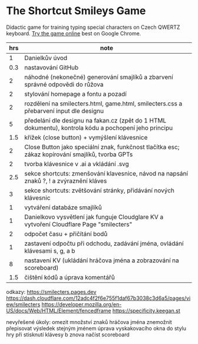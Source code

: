 # The Shortcut Smileys Game

Didactic game for training typing special characters on Czech QWERTZ keyboard. [Try the game online](https://smilecters.pages.dev/#top) best on Google Chrome.

| hrs | note
| --- | ---
| 1   |  Danielkův úvod
| 0.3 |  nastavování GitHub
| 2   |  náhodné (nekonečné) generování smajlíků a zbarvení správné odpovědi do růžova
| 2   |  stylování homepage a fontu a pozadí
| 2   |  rozdělení na smilecters.html, game.html, smilecters.css a přebarvení input dle designu
| 5   |  předelání dle designu na fakan.cz (zpět do 1 HTML dokumentu), kontrola kódu a pochopení jeho principu
| 1.5 |  křížek (close button) + vymýšlení klávesnice
| 2   |  Close Button jako speciální znak, funkčnost tlačítka esc; zákaz kopírování smajlíků, tvorba GPTs
| 2   |  tvorba klávesnice v .ai a vkládání .svg
| 2.5 |  sekce shortcuts: zmenšování klavesnice, návod na napsání znaků ?, ! a zvýraznění kláves
| 3   |  sekce shortcuts: zvětšování stránky, přidávání nových klávesnic
| 1   |  vytváření databáze smajlíků
| 1   |  Danielkovo vysvětlení jak funguje Cloudglare KV a vytvoření Cloudflare Page "smilecters"
| 2   |  odpočet času + přičítání bodů
| 1   |  zastavení odpočtu při odchodu, zadávání jména, ovládání klávesami s, g, a b
| 8   |  nastavení KV (ukládání hráčova jména a zobrazování na scoreboard)
| 1.5 |  čištění kódů a úprava komentářů

odkazy:
https://smilecters.pages.dev
https://dash.cloudflare.com/12adc4f2f6e755f1daf67b3038c3d6a5/pages/view/smilecters
https://developer.mozilla.org/en-US/docs/Web/HTML/Element/fencedframe
https://specificity.keegan.st

nevyřešené úkoly:
omezit množství znaků hráčova jména
znemožnit přepisovat výsledek stejným jménem
úprava vyskakovacího okna do stylu hry
při stisknutí klávesy b znova načíst scoreboard
